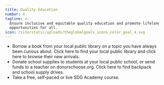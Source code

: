 ```yaml
---
title: Quality Education
number: 4
tagline: >-
  Ensure inclusive and equitable quality education and promote lifelong learning
  opportunities for all.
icon: /site/static/uploads/theglobalgoals_icons_color_goal_4.svg
---
```

* Borrow a book from your local public library on a topic you have always been curious about. Click here to find your local public library and click here to browse their new arrivals.
* Donate school supplies to students at your local public school, or send funds to a teacher on donorschoose.org. Click here to find backpack and school supply drives.
* Take a free, self-paced or live SDG Academy course.
